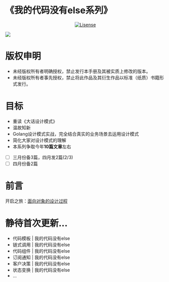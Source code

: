 # 《我的代码没有else系列》

<p align="center">
    <a href="https://creativecommons.org/licenses/by-nc-nd/4.0/deed.zh-Hans">
        <img src="https://img.shields.io/badge/License-CC%20BY--NC--ND%204.0-red" alt="Lisense">
    </a>
</p>

![](http://cdn.tigerb.cn/20200328215543.jpg)

# 版权申明
- 未经版权所有者明确授权，禁止发行本手册及其被实质上修改的版本。 
- 未经版权所有者事先授权，禁止将此作品及其衍生作品以标准（纸质）书籍形式发行。  

# 目标
- 重读《大话设计模式》
- 温故知新
- Golang设计模式实战，完全结合真实的业务场景去运用设计模式
- 简化大家对设计模式的理解
- 本系列争取今年**10篇文章**左右
- [ ] 三月份备3篇，四月发2篇(2/3)
- [ ] 四月份备2篇

# 前言

开启之旅：[面向对象的设计过程](http://tigerb.cn/2019/10/11/oop/)

# 静待首次更新...

- 代码模板 | 我的代码没有else
- 链式调用 | 我的代码没有else
- 代码组件 | 我的代码没有else
- 订阅通知 | 我的代码没有else
- 客户决策 | 我的代码没有else
- 状态变换 | 我的代码没有else
- ...
